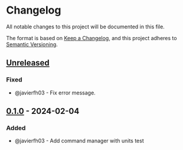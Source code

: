 # Changelog
All notable changes to this project will be documented in this file.

The format is based on [Keep a Changelog](https://keepachangelog.com/en/1.0.0/), and this project adheres to [Semantic Versioning](https://semver.org/spec/v2.0.0.html).

## [Unreleased]
### Fixed
- @javierfh03 - Fix error message.

## [0.1.0] - 2024-02-04
### Added
- @javierfh03 - Add command manager with units test

[Unreleased]: https://github.com/Lagatrix/shell_executor_lib
[0.1.0]: https://github.com/Lagatrix/shell_executor_lib/releases/tag/0.1.0

